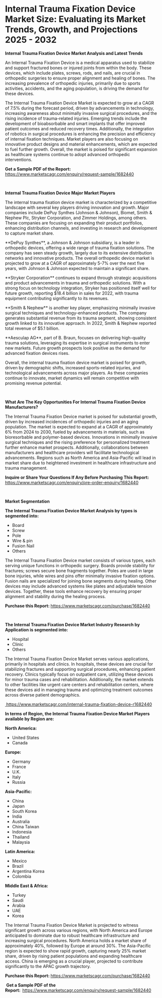 <p><h1>Internal Trauma Fixation Device Market Size: Evaluating its Market Trends, Growth, and Projections 2025 - 2032</h1></p><p><strong>Internal Trauma Fixation Device Market Analysis and Latest Trends</strong></p>
<p><p>An Internal Trauma Fixation Device is a medical apparatus used to stabilize and support fractured bones or injured joints from within the body. These devices, which include plates, screws, rods, and nails, are crucial in orthopedic surgeries to ensure proper alignment and healing of bones. The increasing prevalence of orthopedic injuries, primarily due to sports activities, accidents, and the aging population, is driving the demand for these devices.</p><p>The Internal Trauma Fixation Device Market is expected to grow at a CAGR of 7.5% during the forecast period, driven by advancements in technology, increasing awareness about minimally invasive surgical procedures, and the rising incidence of trauma-related injuries. Emerging trends include the development of bioabsorbable and smart implants that offer improved patient outcomes and reduced recovery times. Additionally, the integration of robotics in surgical procedures is enhancing the precision and efficiency of internal fixation techniques. Market players are also focusing on innovative product designs and material enhancements, which are expected to fuel further growth. Overall, the market is poised for significant expansion as healthcare systems continue to adopt advanced orthopedic interventions.</p></p>
<p><strong>Get a Sample PDF of the Report:&nbsp;</strong> <a href="https://www.marketscagr.com/enquiry/request-sample/1682440?utm_campaign=2660&utm_medium=2&utm_source=Github&utm_content=ia&utm_term=13042025&utm_id=internal-trauma-fixation-device">https://www.marketscagr.com/enquiry/request-sample/1682440</a></p>
<p>&nbsp;</p>
<p><strong>Internal Trauma Fixation Device Major Market Players</strong></p>
<p><p>The internal trauma fixation device market is characterized by a competitive landscape with several key players driving innovation and growth. Major companies include DePuy Synthes (Johnson & Johnson), Biomet, Smith & Nephew Plc, Stryker Corporation, and Zimmer Holdings, among others. These companies are focusing on expanding their product portfolios, enhancing distribution channels, and investing in research and development to capture market share.</p><p>**DePuy Synthes**, a Johnson & Johnson subsidiary, is a leader in orthopedic devices, offering a wide range of trauma fixation solutions. The company has seen steady growth, largely due to its extensive distribution networks and innovative products. The overall orthopedic device market is projected to grow at a CAGR of approximately 5-7% over the next five years, with Johnson & Johnson expected to maintain a significant share.</p><p>**Stryker Corporation** continues to expand through strategic acquisitions and product advancements in trauma and orthopedic solutions. With a strong focus on technology integration, Stryker has positioned itself well for future growth, reporting $18.4 billion in sales for 2022, with trauma equipment contributing significantly to its revenues.</p><p>**Smith & Nephew** is another key player, emphasizing minimally invasive surgical techniques and technology-enhanced products. The company generates substantial revenue from its trauma segment, showing consistent growth linked to its innovative approach. In 2022, Smith & Nephew reported total revenue of $5.1 billion.</p><p>**Aesculap AG**, part of B. Braun, focuses on delivering high-quality trauma solutions, leveraging its expertise in surgical instruments to enter new markets. Future growth prospects look positive as the demand for advanced fixation devices rises.</p><p>Overall, the internal trauma fixation device market is poised for growth, driven by demographic shifts, increased sports-related injuries, and technological advancements across major players. As these companies continue to innovate, market dynamics will remain competitive with promising revenue potential.</p></p>
<p>&nbsp;</p>
<p><strong>What Are The Key Opportunities For Internal Trauma Fixation Device Manufacturers?</strong></p>
<p><p>The Internal Trauma Fixation Device market is poised for substantial growth, driven by increased incidences of orthopedic injuries and an aging population. The market is expected to expand at a CAGR of approximately 6% from 2024 to 2030, fueled by advancements in materials, such as bioresorbable and polymer-based devices. Innovations in minimally invasive surgical techniques and the rising preference for personalized treatment further enhance market prospects. Additionally, collaborations between manufacturers and healthcare providers will facilitate technological advancements. Regions such as North America and Asia-Pacific will lead in market share due to heightened investment in healthcare infrastructure and trauma management.</p></p>
<p><strong>Inquire or Share Your Questions If Any Before Purchasing This Report:</strong> <a href="https://www.marketscagr.com/enquiry/pre-order-enquiry/1682440?utm_campaign=2660&utm_medium=2&utm_source=Github&utm_content=ia&utm_term=13042025&utm_id=internal-trauma-fixation-device">https://www.marketscagr.com/enquiry/pre-order-enquiry/1682440</a></p>
<p>&nbsp;</p>
<p><strong>Market Segmentation</strong></p>
<p><strong>The Internal Trauma Fixation Device Market Analysis by types is segmented into:</strong></p>
<p><ul><li>Board</li><li>Screw</li><li>Pole</li><li>Wire & pin</li><li>Fusion Nail</li><li>Others</li></ul></p>
<p><p>The Internal Trauma Fixation Device market consists of various types, each serving unique functions in orthopedic surgery. Boards provide stability for fractures; screws secure bone fragments together. Poles are used in large bone injuries, while wires and pins offer minimally invasive fixation options. Fusion nails are specialized for joining bone segments during healing. Other devices may include advanced systems like plates and adjustable tension devices. Together, these tools enhance recovery by ensuring proper alignment and stability during the healing process.</p></p>
<p><strong>Purchase this Report:&nbsp;</strong><a href="https://www.marketscagr.com/purchase/1682440?utm_campaign=2660&utm_medium=2&utm_source=Github&utm_content=ia&utm_term=13042025&utm_id=internal-trauma-fixation-device">https://www.marketscagr.com/purchase/1682440</a></p>
<p>&nbsp;</p>
<p><strong>The Internal Trauma Fixation Device Market Industry Research by Application is segmented into:</strong></p>
<p><ul><li>Hospital</li><li>Clinic</li><li>Others</li></ul></p>
<p><p>The Internal Trauma Fixation Device Market serves various applications, primarily in hospitals and clinics. In hospitals, these devices are crucial for stabilizing fractures and supporting surgical procedures, enhancing patient recovery. Clinics typically focus on outpatient care, utilizing these devices for minor trauma cases and rehabilitation. Additionally, the market extends to other facilities like urgent care centers and rehabilitation centers, where these devices aid in managing trauma and optimizing treatment outcomes across diverse patient demographics.</p></p>
<p><a href="https://www.marketscagr.com/internal-trauma-fixation-device-r1682440?utm_campaign=2660&utm_medium=2&utm_source=Github&utm_content=ia&utm_term=13042025&utm_id=internal-trauma-fixation-device">&nbsp;https://www.marketscagr.com/internal-trauma-fixation-device-r1682440</a></p>
<p><strong>In terms of Region, the Internal Trauma Fixation Device Market Players available by Region are:</strong></p>
<p>
    <p> <strong> North America: </strong>
        <ul>
            <li>United States</li>
            <li>Canada</li>
        </ul>
        </p> 
    <p> <strong> Europe: </strong>
        <ul>
            <li>Germany</li>
            <li>France</li>
            <li>U.K.</li>
            <li>Italy</li>
            <li>Russia</li>
        </ul>
        </p> 
    <p> <strong> Asia-Pacific: </strong>
        <ul>
            <li>China</li>
            <li>Japan</li>
            <li>South Korea</li>
            <li>India</li>
            <li>Australia</li>
            <li>China Taiwan</li>
            <li>Indonesia</li>
            <li>Thailand</li>
            <li>Malaysia</li>
        </ul>
        </p> 
    <p> <strong> Latin America: </strong>
        <ul>
            <li>Mexico</li>
            <li>Brazil</li>
            <li>Argentina Korea</li>
            <li>Colombia</li>
        </ul>
        </p> 
    <p> <strong> Middle East & Africa: </strong>
        <ul>
            <li>Turkey</li>
            <li>Saudi</li>
            <li>Arabia</li>
            <li>UAE</li>
            <li>Korea</li>
        </ul>
    </p>
    </p>
<p><p>The Internal Trauma Fixation Device Market is projected to witness significant growth across various regions, with North America and Europe anticipated to dominate due to robust healthcare infrastructure and increasing surgical procedures. North America holds a market share of approximately 40%, followed by Europe at around 30%. The Asia-Pacific region is expected to show rapid growth, capturing nearly 25% market share, driven by rising patient populations and expanding healthcare access. China is emerging as a crucial player, projected to contribute significantly to the APAC growth trajectory.</p></p>
<p><strong>Purchase this Report: </strong><a href="https://www.marketscagr.com/purchase/1682440?utm_campaign=2660&utm_medium=2&utm_source=Github&utm_content=ia&utm_term=13042025&utm_id=internal-trauma-fixation-device">https://www.marketscagr.com/purchase/1682440</a></p>
<p>&nbsp;<strong>Get a Sample PDF of the Report:&nbsp;&nbsp;</strong><a href="https://www.marketscagr.com/enquiry/request-sample/1682440?utm_campaign=2660&utm_medium=2&utm_source=Github&utm_content=ia&utm_term=13042025&utm_id=internal-trauma-fixation-device">https://www.marketscagr.com/enquiry/request-sample/1682440</a></p>
<p><strong></strong></p>
<p><p></p><p></p><p></p></p>